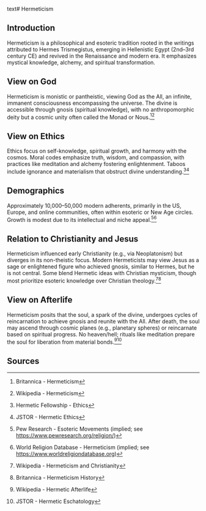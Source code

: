 text# Hermeticism
## Introduction
Hermeticism is a philosophical and esoteric tradition rooted in the writings attributed to Hermes Trismegistus, emerging in Hellenistic Egypt (2nd–3rd century CE) and revived in the Renaissance and modern era. It emphasizes mystical knowledge, alchemy, and spiritual transformation.
## View on God
Hermeticism is monistic or pantheistic, viewing God as the All, an infinite, immanent consciousness encompassing the universe. The divine is accessible through gnosis (spiritual knowledge), with no anthropomorphic deity but a cosmic unity often called the Monad or Nous.[^1][^2]
## View on Ethics
Ethics focus on self-knowledge, spiritual growth, and harmony with the cosmos. Moral codes emphasize truth, wisdom, and compassion, with practices like meditation and alchemy fostering enlightenment. Taboos include ignorance and materialism that obstruct divine understanding.[^3][^4]
## Demographics
Approximately 10,000–50,000 modern adherents, primarily in the US, Europe, and online communities, often within esoteric or New Age circles. Growth is modest due to its intellectual and niche appeal.[^5][^6]
## Relation to Christianity and Jesus
Hermeticism influenced early Christianity (e.g., via Neoplatonism) but diverges in its non-theistic focus. Modern Hermeticists may view Jesus as a sage or enlightened figure who achieved gnosis, similar to Hermes, but he is not central. Some blend Hermetic ideas with Christian mysticism, though most prioritize esoteric knowledge over Christian theology.[^7][^8]
## View on Afterlife
Hermeticism posits that the soul, a spark of the divine, undergoes cycles of reincarnation to achieve gnosis and reunite with the All. After death, the soul may ascend through cosmic planes (e.g., planetary spheres) or reincarnate based on spiritual progress. No heaven/hell; rituals like meditation prepare the soul for liberation from material bonds.[^9][^10]
## Sources
[^1]: Britannica - Hermeticism[](https://www.britannica.com/topic/Hermeticism)
[^2]: Wikipedia - Hermeticism[](https://en.wikipedia.org/wiki/Hermeticism)
[^3]: Hermetic Fellowship - Ethics[](https://www.hermeticfellowship.org/ethics)
[^4]: JSTOR - Hermetic Ethics[](https://www.jstor.org/stable/3260509)
[^5]: Pew Research - Esoteric Movements (implied; see https://www.pewresearch.org/religion/)
[^6]: World Religion Database - Hermeticism (implied; see https://www.worldreligiondatabase.org)
[^7]: Wikipedia - Hermeticism and Christianity[](https://en.wikipedia.org/wiki/Hermeticism#Christianity)
[^8]: Britannica - Hermeticism History[](https://www.britannica.com/topic/Hermeticism)
[^9]: Wikipedia - Hermetic Afterlife[](https://en.wikipedia.org/wiki/Hermeticism#Afterlife)
[^10]: JSTOR - Hermetic Eschatology[](https://www.jstor.org/stable/3260510)
